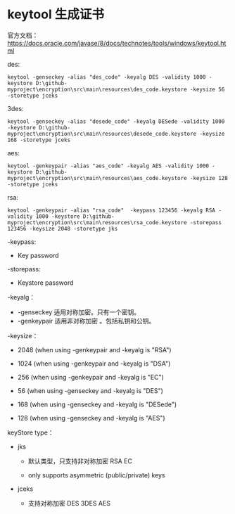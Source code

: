 # keytool 生成证书

官方文档： https://docs.oracle.com/javase/8/docs/technotes/tools/windows/keytool.html

des:

```shell 
keytool -genseckey -alias "des_code" -keyalg DES -validity 1000 -keystore D:\github-myproject\encryption\src\main\resources\des_code.keystore -keysize 56 -storetype jceks
```

3des:

```shell
keytool -genseckey -alias "desede_code" -keyalg DESede -validity 1000 -keystore D:\github-myproject\encryption\src\main\resources\desede_code.keystore -keysize 168 -storetype jceks
```

aes:

```shell
keytool -genkeypair -alias "aes_code" -keyalg AES -validity 1000 -keystore D:\github-myproject\encryption\src\main\resources\aes_code.keystore -keysize 128 -storetype jceks
```

rsa:

```shell
keytool -genkeypair -alias "rsa_code"  -keypass 123456 -keyalg RSA -validity 1000 -keystore D:\github-myproject\encryption\src\main\resources\rsa_code.keystore -storepass 123456 -keysize 2048 -storetype jks
```



-keypass:

- Key password



-storepass:

- Keystore password







-keyalg：

* -genseckey  适用对称加密。只有一个密钥。
* -genkeypair  适用非对称加密 。包括私钥和公钥。



-keysize：

- 2048 (when using -genkeypair and -keyalg is "RSA")
- 1024 (when using -genkeypair and -keyalg is "DSA")
- 256 (when using -genkeypair and -keyalg is "EC")



- 56 (when using -genseckey and -keyalg is "DES")
- 168 (when using -genseckey and -keyalg is "DESede")
- 128 (when using -genseckey and -keyalg is "AES")



keyStore type：

- jks 

  - 默认类型，只支持非对称加密  RSA EC

  - only supports asymmetric (public/private) keys

- jceks

  - 支持对称加密   DES 3DES AES











